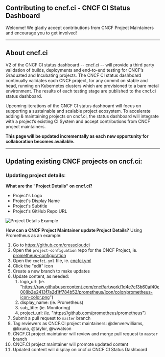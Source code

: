 Contributing to cncf.ci - CNCF CI Status Dashboard
---
Welcome! We gladly accept contributions from CNCF Project Maintainers and encourage you to get involved!

---
About cncf.ci
---

V2 of the CNCF CI status dashboard -- cncf.ci -- will provide a third party validation of builds, deployments and end-to-end testing for CNCF’s Graduated and Incubating projects. The CNCF CI status dashboard continually validates each CNCF project, for any commit on stable and head, running on Kubernetes clusters which are provisioned to a bare metal environment. The results of each testing stage are published to the cncf.ci status dashboard.

Upcoming iterations of the CNCF CI status dashboard will focus on supporting a sustainable and scalable project ecosystem. To accelerate adding & maintaining projects on cncf.ci, the status dashboard will integrate with a project’s existing CI System and accept contributions from CNCF project maintainers. 

**This page will be updated incrementally as each new opportunity for collaboration becomes available.**

---

Updating existing CNCF projects on cncf.ci: 
---

### Updating project details:

**What are the "Project Details" on cncf.ci?** 
-  Project's Logo
-  Project's Display Name 
-  Project's Subtitle
-  Project's GitHub Repo URL

![Project Details Example](https://user-images.githubusercontent.com/11701267/54546272-4f2d1f00-4971-11e9-9fb6-9cb42a8a997c.png)

**How can a CNCF Project Maintainer update Project Details?** 
Using Prometheus as an example:

1. Go to https://github.com/crosscloudci
1. Open the `project-configuation` repo for the CNCF Project, ie. [prometheus-configuration](https://github.com/crosscloudci/prometheus-configuration)
1. Open the `cncfci.yml` file, ie. [cncfci.yml](https://github.com/crosscloudci/prometheus-configuration/blob/master/cncfci.yml)
1. Click the "edit" icon
1. Create a new branch to make updates
1. Update content, as needed: 
   1. logo_url: (ie. "https://raw.githubusercontent.com/cncf/artwork/1d4e7cf3b60af40e008b2e2413f7a2d1ff784b52/prometheus/icon/color/prometheus-icon-color.png")
   1. display_name: (ie. Prometheus)
   1. sub_title: (ie. Monitoring)
   1. project_url: (ie. "https://github.com/prometheus/prometheus")
1. Submit a pull request to `master` branch
1. Tag reviewers as CNCF.CI project maintainers: @denverwilliams, @lixuna, @taylor, @wwatson
1. CNCF.CI project maintainer will review and merge pull request to `master` branch
1. CNCF.CI project maintainer will promote updated content 
1. Updated content will display on cncf.ci CNCF CI Status Dashboard

